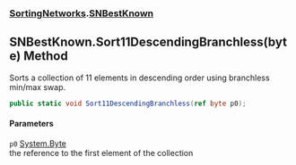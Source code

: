 ### [SortingNetworks](SortingNetworks.md 'SortingNetworks').[SNBestKnown](SortingNetworks_SNBestKnown.md 'SortingNetworks.SNBestKnown')
## SNBestKnown.Sort11DescendingBranchless(byte) Method
Sorts a collection of 11 elements in descending order using branchless min/max swap.  
```csharp
public static void Sort11DescendingBranchless(ref byte p0);
```
#### Parameters
<a name='SortingNetworks_SNBestKnown_Sort11DescendingBranchless(byte)_p0'></a>
`p0` [System.Byte](https://docs.microsoft.com/en-us/dotnet/api/System.Byte 'System.Byte')  
the reference to the first element of the collection
  
